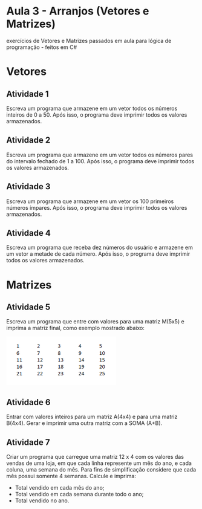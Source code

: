 # Aula 3 - Arranjos (Vetores e Matrizes)
exercícios de Vetores e Matrizes passados em aula para lógica de programação - feitos em C#

# Vetores
## Atividade 1
Escreva um programa que armazene em um vetor todos os números inteiros de 0 a 50. Após isso, o
programa deve imprimir todos os valores armazenados.

## Atividade 2
Escreva um programa que armazene em um vetor todos os números pares do intervalo fechado de 1 a 100. Após isso, o programa deve imprimir todos os valores armazenados.

## Atividade 3
Escreva um programa que armazene em um vetor os 100 primeiros números ímpares. Após isso, o
programa deve imprimir todos os valores armazenados.

## Atividade 4
Escreva um programa que receba dez números do usuário e armazene em um vetor a metade de cada
número. Após isso, o programa deve imprimir todos os valores armazenados.

# Matrizes

## Atividade 5
Escreva um programa que entre com valores para uma matriz M(5x5) e imprima a matriz final, como exemplo mostrado abaixo:

<img src="exemploMatriz.png" title="Exemplo de Matriz 5x5">

## Atividade 6
Entrar com valores inteiros para um matriz A(4x4) e para uma matriz B(4x4). Gerar e imprimir uma outra matriz com a SOMA (A+B).

## Atividade 7
Criar um programa que carregue uma matriz 12 x 4 com os valores das vendas de uma loja, em que cada linha represente um mês do ano, e cada coluna, uma semana do mês.
Para fins de simplificação considere que cada mês possui somente 4 semanas. Calcule e imprima:
- Total vendido em cada mês do ano;
- Total vendido em cada semana durante todo o ano;
- Total vendido no ano.